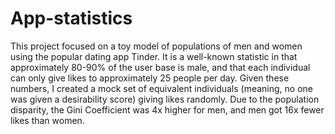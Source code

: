 # App-statistics
This project focused on a toy model of populations of men and women using the popular dating app Tinder. It is a well-known statistic in that approximately 80-90% of the user base is male, and that each individual can only give likes to approximately 25 people per day. Given these numbers, I created a mock set of equivalent individuals (meaning, no one was given a desirability score) giving likes randomly. Due to the population disparity, the Gini Coefficient was 4x higher for men, and men got 16x fewer likes than women.
